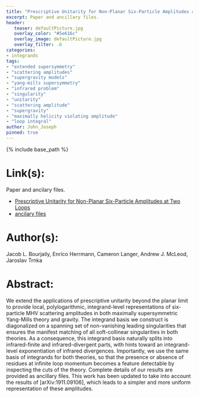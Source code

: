 ```yaml
---
title: "Prescriptive Unitarity for Non-Planar Six-Particle Amplitudes at Two Loops"
excerpt: Paper and ancillary files.
header:
   teaser: defaultPicture.jpg
   overlay_color: "#5e616c"
   overlay_image: defaultPicture.jpg
   overlay_filter: .6
categories:
- integrands
tags:
- "extended supersymmetry"
- "scattering amplitudes"
- "supergravity models"
- "yang-mills supersymmetry"
- "infrared problem"
- "singularity"
- "unitarity"
- "scattering amplitude"
- "supergravity"
- "maximally helicity violating amplitude"
- "loop integral"
author: John_Joseph
pinned: true
---
```

{% include base_path %}

# Link(s):
Paper and ancilary files.
  * [Prescriptive Unitarity for Non-Planar Six-Particle Amplitudes at Two Loops](https://arxiv.org/abs/1909.09131)
  * [ancilary files](https://arxiv.org/src/1909.09131/anc)

# Author(s):
Jacob L. Bourjaily, Enrico Herrmann, Cameron Langer, Andrew J. McLeod, Jaroslav Trnka

# Abstract:
We extend the applications of prescriptive unitarity beyond the planar limit to provide local, polylogarithmic, integrand-level representations of six-particle MHV scattering amplitudes in both maximally supersymmetric Yang-Mills theory and gravity. The integrand basis we construct is diagonalized on a spanning set of non-vanishing leading singularities that ensures the manifest matching of all soft-collinear singularities in both theories. As a consequence, this integrand basis naturally splits into infrared-finite and infrared-divergent parts, with hints toward an integrand-level exponentiation of infrared divergences. Importantly, we use the same basis of integrands for both theories, so that the presence or absence of residues at infinite loop momentum becomes a feature detectable by inspecting the cuts of the theory. Complete details of our results are provided as ancillary files. This work has been updated to take into account the results of [arXiv:1911.09106], which leads to a simpler and more uniform representation of these amplitudes.